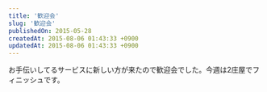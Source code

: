 ```yaml
---
title: '歓迎会'
slug: '歓迎会'
publishedOn: 2015-05-28
createdAt: 2015-08-06 01:43:33 +0900
updatedAt: 2015-08-06 01:43:33 +0900
---
```

お手伝いしてるサービスに新しい方が来たので歓迎会でした。今週は2庄屋でフィニッシュです。

